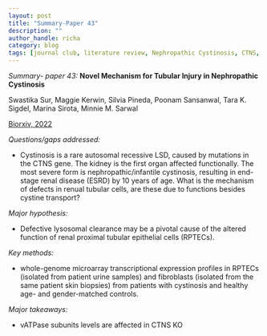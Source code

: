 ```yaml
---
layout: post
title: "Summary-Paper 43"
description: ""
author_handle: richa
category: blog
tags: [journal club, literature review, Nephropathic Cystinosis, CTNS,  kidney disease, genetic renal, ESRD, autophagy, CKD, ATP6V0A1, RPTECs ]
---
```

*Summary- paper 43:*
 **Novel Mechanism for Tubular Injury in Nephropathic Cystinosis**

Swastika Sur, Maggie Kerwin, Silvia Pineda, Poonam Sansanwal, Tara K. Sigdel, Marina Sirota, Minnie M. Sarwal

[Biorxiv, 2022](https://www.biorxiv.org/content/10.1101/2022.05.13.491826v2)

*Questions/gaps addressed:* 

- Cystinosis is a rare autosomal recessive LSD, caused by mutations in the CTNS gene. The kidney is the first organ affected functionally. The most severe form is nephropathic/infantile cystinosis, resulting in end-stage renal disease (ESRD) by 10 years of age. What is the mechanism of defects in renual tubular cells, are these due to functions besides cystine transport?

*Major hypothesis:*

- Defective lysosomal clearance may be a pivotal cause of the altered function of renal proximal tubular epithelial cells (RPTECs). 

*Key methods:* 

- whole-genome microarray transcriptional expression profiles in RPTECs (isolated from patient urine samples) and fibroblasts (isolated from the same patient skin biopsies) from patients with cystinosis and healthy age- and gender-matched controls. 


*Major takeaways:*

- vATPase subunits levels are affected in CTNS KO 




